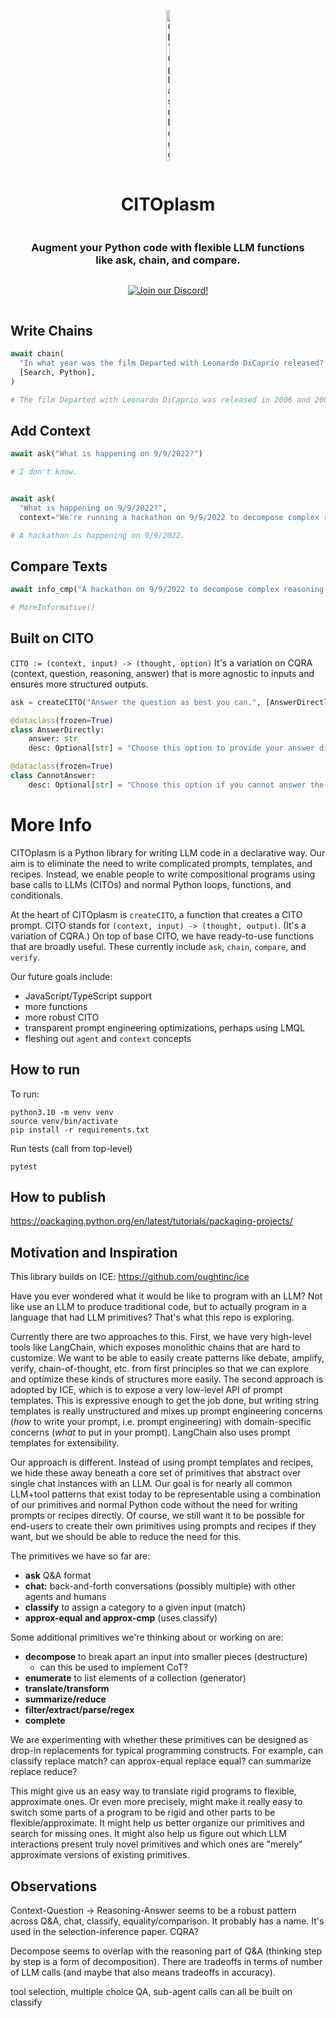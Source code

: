 <div align="center" style="display:flex;flex-direction:column;">
  <p>
  <a href="https://discord.gg/ArYxurZU">
    <img alt="CITOplasm logo" src="https://user-images.githubusercontent.com/21694516/232182002-bc1c43ed-6a2e-4278-aade-0c1e215467a1.jpeg" width="10%">
  </a>
  </p>
  <h1>CITOplasm
  <h3>Augment your Python code with flexible LLM functions
  <br />
  like ask, chain, and compare.</h3>
  <p>
    <a href="https://discord.gg/ArYxurZU">
      <img alt="Join our Discord!" src="https://dcbadge.vercel.app/api/server/ArYxurZU?style=flat">
    </a>
  </p>
</div>

## Write Chains
```python
await chain(
  "In what year was the film Departed with Leonardo DiCaprio released? What is this year raised to the 0.43 power?",
  [Search, Python],
)

# The film Departed with Leonardo DiCaprio was released in 2006 and 2006 raised to the 0.43 power is 26.30281917656938.
```

## Add Context
```python
await ask("What is happening on 9/9/2022?")

# I don't know.


await ask(
  "What is happening on 9/9/2022?",
  context="We're running a hackathon on 9/9/2022 to decompose complex reasoning tasks into subtasks that are easier to automate & evaluate with language models....")

# A hackathon is happening on 9/9/2022.
```

## Compare Texts
```python
await info_cmp("A hackathon on 9/9/2022 to decompose complex reasoning tasks into subtasks that are easier to automate & evaluate with language models", "A hackathon is happening on 9/9/2022.")

# MoreInformative()
```

## Built on CITO
`CITO := (context, input) -> (thought, option)`
It's a variation on CQRA (context, question, reasoning, answer) that is more agnostic to inputs and ensures more structured outputs.

```python
ask = createCITO("Answer the question as best you can.", [AnswerDirectly, CannotAnswer])
```

```python
@dataclass(frozen=True)
class AnswerDirectly:
    answer: str
    desc: Optional[str] = "Choose this option to provide your answer directly."

@dataclass(frozen=True)
class CannotAnswer:
    desc: Optional[str] = "Choose this option if you cannot answer the question."
```

# More Info

CITOplasm is a Python library for writing LLM code in a declarative way. Our aim is to eliminate the need to write complicated prompts, templates, and recipes. Instead, we enable people to write compositional programs using base calls to LLMs (CITOs) and normal Python loops, functions, and conditionals.

At the heart of CITOplasm is `createCITO`, a function that creates a CITO prompt. CITO stands for `(context, input) -> (thought, output)`. (It's a variation of CQRA.) On top of base CITO, we have ready-to-use functions that are broadly useful. These currently include `ask`, `chain`, `compare`, and `verify`.

Our future goals include:
- JavaScript/TypeScript support
- more functions
- more robust CITO
- transparent prompt engineering optimizations, perhaps using LMQL
- fleshing out `agent` and `context` concepts

## How to run

To run:
```
python3.10 -m venv venv
source venv/bin/activate
pip install -r requirements.txt
```

Run tests (call from top-level)
```
pytest
```

## How to publish

https://packaging.python.org/en/latest/tutorials/packaging-projects/

## Motivation and Inspiration

This library builds on ICE: https://github.com/oughtinc/ice

Have you ever wondered what it would be like to program with an LLM? Not like use an LLM to produce
traditional code, but to actually program in a language that had LLM primitives? That's what this
repo is exploring.

Currently there are two approaches to this. First, we have very high-level tools like LangChain,
which exposes monolithic chains that are hard to customize. We want to be able to easily create
patterns like debate, amplify, verify, chain-of-thought, etc. from first principles so that we can
explore and optimize these kinds of structures more easily. The second approach is adopted by ICE,
which is to expose a very low-level API of prompt templates. This is expressive enough to get the
job done, but writing string templates is really unstructured and mixes up prompt engineering
concerns (*how* to write your prompt, i.e. prompt engineering) with domain-specific concerns (*what*
to put in your prompt). LangChain also uses prompt templates for extensibility.

Our approach is different. Instead of using prompt templates and recipes, we hide these away beneath
a core set of primitives that abstract over single chat instances with an LLM. Our goal is for
nearly all common LLM+tool patterns that exist today to be representable using a combination of our
primitives and normal Python code without the need for writing prompts or recipes directly. Of
course, we still want it to be possible for end-users to create their own primitives using prompts
and recipes if they want, but we should be able to reduce the need for this.

The primitives we
have so far are:

- **ask** Q&A format
- **chat:** back-and-forth conversations (possibly multiple) with other agents and humans
- **classify** to assign a category to a given input (match)
- **approx-equal and approx-cmp** (uses classify)

Some additional primitives we're thinking about or working on are:

- **decompose** to break apart an input into smaller pieces (destructure)
  - can this be used to implement CoT?
- **enumerate** to list elements of a collection (generator)
- **translate/transform**
- **summarize/reduce**
- **filter/extract/parse/regex**
- **complete**

We are experimenting with whether these primitives can be designed as drop-in replacements for
typical programming constructs. For example, can classify replace match? can approx-equal replace
equal? can summarize replace reduce?

This might give us an easy way to translate rigid programs to flexible, approximate ones. Or even
more precisely, might make it really easy to switch some parts of a program to be rigid and other
parts to be flexible/approximate. It might
help us better organize our primitives and search for missing ones. It might also help us figure out
which LLM interactions present truly novel primitives and which ones are "merely" approximate
versions of existing primitives.

## Observations

Context-Question -> Reasoning-Answer seems to be a robust pattern across Q&A, chat, classify,
equality/comparison. It probably has a name. It's used in the selection-inference paper. CQRA?

Decompose seems to overlap with the reasoning part of Q&A (thinking step by step is a form of decomposition). There are tradeoffs in terms of number of LLM calls (and
maybe that also means tradeoffs in accuracy).

tool selection, multiple choice QA, sub-agent calls can all be built on classify
